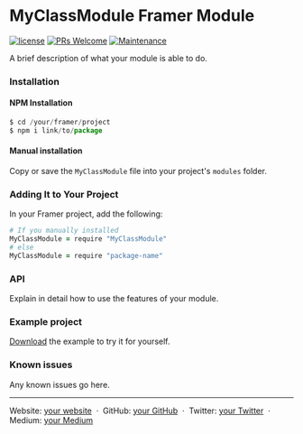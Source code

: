# MyClassModule Framer Module

[![license](https://img.shields.io/github/license/mashape/apistatus.svg)](https://opensource.org/licenses/MIT)
[![PRs Welcome](https://img.shields.io/badge/PRs-welcome-brightgreen.svg)](.github/CONTRIBUTING.md)
[![Maintenance](https://img.shields.io/maintenance/yes/2017.svg)]()

A brief description of what your module is able to do.

### Installation

#### NPM Installation

```javascript
$ cd /your/framer/project
$ npm i link/to/package
```

#### Manual installation

Copy or save the `MyClassModule` file into your project's `modules` folder.

### Adding It to Your Project

In your Framer project, add the following:

```coffeescript
# If you manually installed
MyClassModule = require "MyClassModule"
# else
MyClassModule = require "package-name"
```

### API
Explain in detail how to use the features of your module.

### Example project
[Download](http://examplelink.com) the example to try it for yourself.

### Known issues
Any known issues go here.

---

Website: [your website](https://yoursite.com) &nbsp;&middot;&nbsp;
GitHub: [your GitHub](https://github.com/yourprofile) &nbsp;&middot;&nbsp;
Twitter: [your Twitter](https://twitter.com/yourprofile) &nbsp;&middot;&nbsp;
Medium: [your Medium](https://medium.com/yourprofile)
